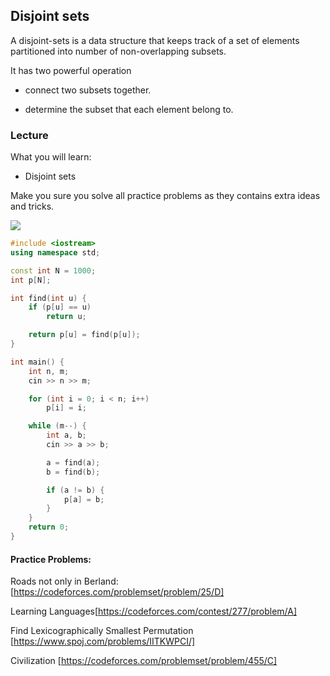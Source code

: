 ## Disjoint sets

A disjoint-sets is a data structure that keeps track of a set of elements partitioned into number of non-overlapping subsets.

It has two powerful operation 

- connect two subsets together.

- determine the subset that each element belong to.

### Lecture 

What you will learn:
- Disjoint sets

Make you sure you solve all practice problems as they contains extra ideas and tricks.


[![](https://img.youtube.com/vi/14yCWubaXMk/0.jpg)](https://www.youtube.com/watch?v=14yCWubaXMk)

```cpp
#include <iostream>
using namespace std;

const int N = 1000;
int p[N];

int find(int u) {
	if (p[u] == u)
		return u;

	return p[u] = find(p[u]);
}

int main() {
	int n, m;
	cin >> n >> m;

	for (int i = 0; i < n; i++)
		p[i] = i;

	while (m--) {
		int a, b;
		cin >> a >> b;

		a = find(a);
		b = find(b);

		if (a != b) {
			p[a] = b;
		}
	}
	return 0;
}
```

#### Practice Problems:

Roads not only in Berland: [https://codeforces.com/problemset/problem/25/D]

Learning Languages[https://codeforces.com/contest/277/problem/A]

Find Lexicographically Smallest Permutation [https://www.spoj.com/problems/IITKWPCI/]

Civilization [https://codeforces.com/problemset/problem/455/C]